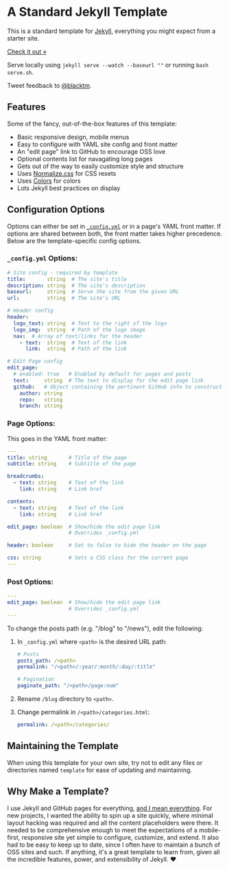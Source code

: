 # A Standard Jekyll Template

This is  a standard template for [Jekyll](http://jekyllrb.com), everything you might expect from a starter site.

[Check it out »](http://blacktm.github.io/standard-jekyll-template)

Serve locally using `jekyll serve --watch --baseurl ""` or running `bash serve.sh`.

Tweet feedback to [@blacktm](https://twitter.com/blacktm).

## Features

Some of the fancy, out-of-the-box features of this template:

- Basic responsive design, mobile menus
- Easy to configure with YAML site config and front matter
- An "edit page" link to GitHub to encourage OSS love
- Optional contents list for navagating long pages
- Gets out of the way to easily customize style and structure
- Uses [Normalize.css](http://necolas.github.io/normalize.css/) for CSS resets
- Uses [Colors](http://clrs.cc) for colors
- Lots Jekyll best practices on display

## Configuration Options

Options can either be set in [`_config.yml`](_config.yml) or in a page's YAML front matter. If options are shared between both, the front matter takes higher precedence. Below are the template-specific config options.

### `_config.yml` Options:

```yaml
# Site config - required by template
title:       string  # The site's title
description: string  # The site's description
baseurl:     string  # Serve the site from the given URL
url:         string  # The site's URL

# Header config
header:
  logo_text: string  # Text to the right of the logo
  logo_img:  string  # Path of the logo image
  nav:  # Array of text/links for the header
    - text:  string  # Text of the link
      link:  string  # Path of the link

# Edit Page config
edit_page:
  # enabled: true   # Enabled by default for pages and posts
  text:     string  # The text to display for the edit page link
  github:   # Object containing the pertinent GitHub info to construct the link
    author: string
    repo:   string
    branch: string
```

### Page Options:

This goes in the YAML front matter:

```yaml
---
title: string       # Title of the page
subtitle: string    # Subtitle of the page

breadcrumbs:
  - text: string    # Text of the link
    link: string    # Link href

contents:
  - text: string    # Text of the link
    link: string    # Link href

edit_page: boolean  # Show/hide the edit page link
                    # Overrides _config.yml

header: boolean     # Set to false to hide the header on the page

css: string         # Sets a CSS class for the current page
---
```

### Post Options:

```yaml
---
edit_page: boolean  # Show/hide the edit page link
                    # Overrides _config.yml
---
```

To change the posts path (e.g. "/blog" to "/news"), edit the following:

1. In `_config.yml` where `<path>` is the desired URL path:
    
    ```yaml
    # Posts
    posts_path: /<path>
    permalink: "/<path>/:year/:month/:day/:title"

    # Pagination
    paginate_path: "/<path>/page:num"
    ```

2. Rename `/blog` directory to `<path>`.

3. Change permalink in `/<path>/categories.html`:
    
    ```yaml
    permalink: /<path>/categories/
    ```

## Maintaining the Template

When using this template for your own site, try not to edit any files or directories named `template` for ease of updating and maintaining.

## Why Make a Template?

I use Jekyll and GitHub pages for everything, [and I mean everything](https://github.com/department-of-veterans-affairs/gi-bill-comparison-tool). For new projects, I wanted the ability to spin up a site quickly, where minimal layout hacking was required and all the content placeholders were there. It needed to be comprehensive enough to meet the expectations of a mobile-first, responsive site yet simple to configure, customize, and extend. It also had to be easy to keep up to date, since I often have to maintain a bunch of OSS sites and such. If anything, it's a great template to learn from, given all the incredible features, power, and extensibility of Jekyll. :heart:
